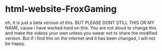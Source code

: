 # html-website-FroxGaming
eh, it is just a beta version of this. BUT PLEASE DONT STILL THIS OR MY NAME, cause i have worked hard on this. You are not aloud to change this and make the videos your own unless you swear not to share the modified version. But if i find this on the internet and it has been changed, I will not be happy.

